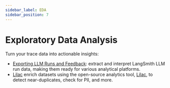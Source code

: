 ```yaml
---
sidebar_label: EDA
sidebar_position: 7 
---
```


# Exploratory Data Analysis

Turn your trace data into actionable insights:

- [Exporting LLM Runs and Feedback](./exporting-llm-runs-and-feedback/llm_run_etl.ipynb): extract and interpret LangSmith LLM run data, making them ready for various analytical platforms.
- [Lilac](./lilac/lilac.ipynb) enrich datasets using the open-source analytics tool, [Lilac](https://github.com/lilacai/lilac), to detect near-duplicates, check for PII, and more.
